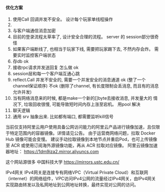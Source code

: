 #### 优化方案
1. 使用Call 回调并发不安全。 设计每个玩家单线程操作
2. 
3. 与客户端通信消息加密
4. 目前的登录流程太草率了, 设计安全合理的流程。 server 的 session部分很奇怪
5. 如果客户端断线了, 也相当于玩家下线, 需要把玩家踢下去, 不然内存会炸。 需要实时监控客户端状态
6. 存db                       ok
7. 接收rpc请求并发送回复 怎么做   ok
8. session层和每一个客户端互通心跳
9. reflect.Call 并发不安全的, 需要一个并发安全的消息通道
    ok (整了一个channel保证顺序)
    不ok (删除了channel, 有长度限制会丢消息, 而且有的消息允许并发)
10. 当有网络消息来的时候, 都是make一个新的[]byte去接收消息, 并发量大的
   情况下, 垃圾回收很慢, 可能导致短时间内存上涨至宕机。
   用pool 解决
11. 聊天逻辑
12. 通用 srv 抽象出来. 比如都有端口, 都需要监听kill信号


当前仅支持阿里云用户使用具备公网访问能力的阿里云产品进行镜像加速，且仅限于特定范围内的容器镜像。详情请见公告。
由于运营商网络问题，拉取 Docker Hub 镜像可能会变慢。
建议手动拉取镜像到本地节点并重启Pod，也可上传镜像至 ACR 或使用订阅海外源镜像功能，再从 ACR 拉取对应镜像。
阿里云镜像加速器地址： https://1dm9iza2.mirror.aliyuncs.com


这个网站源很多
中国科技大学  https://mirrors.ustc.edu.cn/



IPv4网关
IPv4网关是连接专有网络VPC（Virtual Private Cloud）和互联网（internet）的网络组件，VPC访问IPv4公网的流量经过IPv4网关，由IPv4网关实现路由转发以及私网地址到公网地址转换，最终实现对公网的访问。